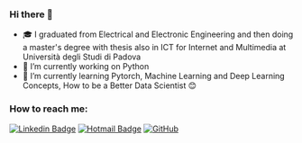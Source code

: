 ### Hi there 👋

- :mortar_board: I graduated from Electrical and Electronic Engineering and then doing a master's degree with thesis also in ICT for Internet and Multimedia at Università degli Studi di Padova
- 🔭 I’m currently working on Python
- 🌱 I’m currently learning Pytorch, Machine Learning and Deep Learning Concepts, How to be a Better Data Scientist :blush:

### How to reach me:

[![Linkedin Badge](https://img.shields.io/badge/-IsmailDehaKose-blue?style=flat-square&logo=Linkedin&logoColor=white&link=https://www.linkedin.com/in/ismail-deha-kose-486572153/)](https://www.linkedin.com/in/ismail-deha-kose-486572153/)
[![Hotmail Badge](https://img.shields.io/badge/-Hotmail-0078D4?style=flat-square&logo=microsoft-outlook&logoColor=white&link=mailto:dehakose@hotmail.com)](mailto:dehakose@hotmail.com)
[![GitHub](https://img.shields.io/badge/-GitHub-181717?style=flat-square&logo=github&logoColor=white&link=https://github.com/dedeha39)](https://github.com/dedeha39)
